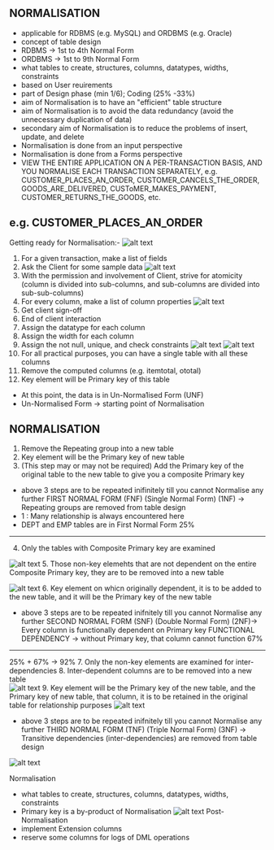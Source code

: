 ## NORMALISATION

- applicable for RDBMS (e.g. MySQL) and ORDBMS (e.g. Oracle)
- concept of table design
- RDBMS -> 1st to 4th Normal Form
- ORDBMS -> 1st to 9th Normal Form
- what tables to create, structures, columns, datatypes, widths, constraints
- based on User reuirements
- part of Design phase (min 1/6); Coding (25% -33%)
- aim of Normalisation is to have an "efficient" table structure
- aim of Normalisation is to avoid the data redundancy (avoid the unnecessary duplication of data)
- secondary aim of Normalisation is to reduce the problems of insert, update, and delete
- Normalisation is done from an input perspective
- Normalisation is done from a Forms perspective
- VIEW THE ENTIRE APPLICATION ON A PER-TRANSACTION BASIS, AND YOU NORMALISE EACH TRANSACTION SEPARATELY, e.g. CUSTOMER_PLACES_AN_ORDER, CUSTOMER_CANCELS_THE_ORDER,
  GOODS_ARE_DELIVERED, CUSToMER_MAKES_PAYMENT, CUSTOMER_RETURNS_THE_GOODS, etc.

## e.g. CUSTOMER_PLACES_AN_ORDER

Getting ready for Normalisation:-
![alt text](Images/Structure.png)

1. For a given transaction, make a list of fields
2. Ask the Client for some sample data
   ![alt text](Images/Structure2.png)
3. With the permission and involvement of Client, strive for atomicity (column is divided into sub-columns, and sub-columns are divided into sub-sub-columns)
4. For every column, make a list of column properties
   ![alt text](Images/fields.png)
5. Get client sign-off
6. End of client interaction
7. Assign the datatype for each column
8. Assign the width for each column
9. Assign the not null, unique, and check constraints
   ![alt text](Images/fields2.png)
   ![alt text](Images/constrains.png)
10. For all practical purposes, you can have a single table with all these columns
11. Remove the computed columns (e.g. itemtotal, ototal)
12. Key element will be Primary key of this table

- At this point, the data is in Un-Norma1ised Form (UNF)
- Un-Normalised Form -> starting point of Normalisation

## NORMALISATION

1. Remove the Repeating group into a new table
2. Key element will be the Primary key of new table
3. (This step may or may not be required) Add the Primary key of the original table to the new table to give you a composite Primary key

- above 3 steps are to be repeated inifinitely till you cannot Normalise any further
  FIRST NORMAL FORM (FNF) (Single Normal Form) (1NF) -> Repeating groups are removed from table design
- 1 : Many relationship is always encountered here
- DEPT and EMP tables are in First Normal Form
  25%

---

4. Only the tables with Composite Primary key are examined

![alt text](Images/table11.png) 5. Those non-key elemehts that are not dependent on the entire Composite Primary key, they are to be removed into a new table

![alt text](Images/table12.png) 6. Key element on whicn originally dependent, it is to be added to the new
table, and it will be the Primary key of the new table

- above 3 steps are to be repeated inifnitely till you cannot Normalise any further
  SECOND NORMAL FORM (SNF) (Double Normal Form) (2NF)-> Every column is functionally dependent on Primary key
  FUNCTIONAL DEPENDENCY -> without Primary key, that column cannot function
  67%

---

25% + 67% -> 92% 7. Only the non-key elements are examined for inter-dependencies 8. Inter-dependent columns are to be removed into a new table  
![alt text](Images/Table13.png) 9. Key element will be the Primary key of the new table, and the Primary key of new table, that column, it is to be retained in the original table for relationship purposes
![alt text](Images/Table14.png)

- above 3 steps are to be repeated inifnitely till you cannot Normalise any further
  THIRD NORMAL FORM (TNF) (Triple Normal Form) (3NF) ->
  Transitive dependencies (inter-dependencies) are removed from table design

![alt text](Images/Table15.png)

Normalisation

- what tables to create, structures, columns, datatypes, widths, constraints
- Primary key is a by-product of Normalisation
  ![alt text](Images/FinalTable.png)
  Post-Normalisation
- implement Extension columns
- reserve some columns for logs of DML operations
